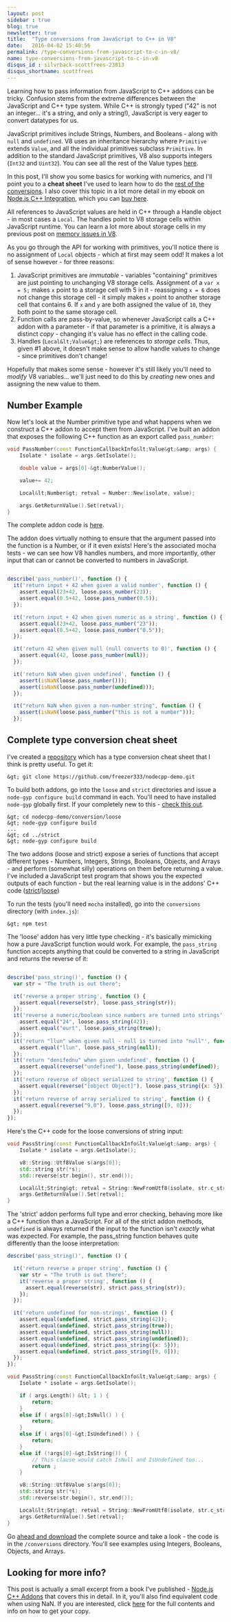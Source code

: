 ```yaml
---
layout: post
sidebar : true
blog: true
newsletter: true
title:  "Type conversions from JavaScript to C++ in V8"
date:   2016-04-02 15:40:56
permalink: /type-conversions-from-javascript-to-c-in-v8/
name: type-conversions-from-javascript-to-c-in-v8
disqus_id : silvrback-scottfrees-23813
disqus_shortname: scottfrees
---
```

Learning how to pass information from JavaScript to C++ addons can be tricky.  Confusion stems from the extreme differences between the JavaScript and C++ type system.  While C++ is strongly typed ("42" is not an integer... it's a string, and only a string!), JavaScript is very eager to convert datatypes for us.  
<!--more-->
JavaScript primitives include Strings, Numbers, and Booleans - along with `null` and `undefined`.  V8 uses an inheritance hierarchy where `Primitive` extends `Value`, and all the individual primitives subclass `Primitive`.  In addition to the standard JavaScript primitives, V8 also supports integers (`Int32` and `Uint32`).  You can see all the rest of the Value types [here](https://v8docs.nodesource.com/io.js-3.0/dc/d0a/classv8_1_1_value.html).

In this post, I'll show you some basics for working with numerics, and I'll point you to a **cheat sheet** I've used to learn how to do the [rest of the conversions](https://github.com/freezer333/nodecpp-demo/tree/master/conversions).  I also cover this topic in a lot more detail in my ebook on [Node.js C++ Integration](/book/), which you can [buy here](https://gumroad.com/l/dTVf).  

All references to JavaScript values are held in C++ through a Handle object - in most cases a `Local`.  The handles point to V8 storage cells within JavaScript runtime.  You can learn a lot more about storage cells in my previous post on [memory issues in V8](/how-not-to-access-node-js-from-c-worker-threads).

As you go through the API for working with primitives, you'll notice there is no assignment of `Local` objects - which at first may seem odd!  It makes a lot of sense however - for three reasons:

1. JavaScript primitives are *immutable* - variables "containing" primitives are just pointing to unchanging V8 storage cells.  Assignment of a `var x = 5;` makes `x` point to a storage cell with 5 in it - reassigning `x = 6` does not change this storage cell - it simply makes `x` point to another storage cell that contains 6.  If `x` and `y` are both assigned the value of `10`, they both point to the same storage cell.  
2. Function calls are pass-by-value, so whenever JavaScript calls a C++ addon with a parameter - if that parameter is a primitive, it is always a distinct *copy* - changing it's value has no effect in the calling code.
3. Handles (`Local&lt;Value&gt;`) are references to *storage cells*.  Thus, given #1 above, it doesn't make sense to allow handle values to change - since primitives don't change!

Hopefully that makes some sense - however it's still likely you'll need to *modify* V8 variables... we'll just need to do this by *creating* new ones and assigning the new value to them.

## Number Example
Now let's look at the Number primitive type and what happens when we construct a C++ addon to accept them from JavaScript.  I've built an addon that exposes the following C++ function as an export called `pass_number`:

```c++
void PassNumber(const FunctionCallbackInfo&lt;Value&gt;&amp; args) {
    Isolate * isolate = args.GetIsolate();

    double value = args[0]-&gt;NumberValue();

    value+= 42;

    Local&lt;Number&gt; retval = Number::New(isolate, value);

    args.GetReturnValue().Set(retval);
}
```

The complete addon code is [here](https://github.com/freezer333/nodecpp-demo/blob/master/conversions/loose/loose_type_demo.cpp).

The addon does virtually nothing to ensure that the argument passed into the function is a Number, or if it even exists!  Here's the associated mocha tests - we can see how V8 handles numbers, and more importantly, other input that can or cannot be converted to numbers in JavaScript.

```javascript

describe('pass_number()', function () {
  it('return input + 42 when given a valid number', function () {
    assert.equal(23+42, loose.pass_number(23));
    assert.equal(0.5+42, loose.pass_number(0.5));
  });

  it('return input + 42 when given numeric as a string', function () {
    assert.equal(23+42, loose.pass_number("23"));
    assert.equal(0.5+42, loose.pass_number("0.5"));
  });

  it('return 42 when given null (null converts to 0)', function () {
    assert.equal(42, loose.pass_number(null));
  });

  it('return NaN when given undefined', function () {
    assert(isNaN(loose.pass_number()));
    assert(isNaN(loose.pass_number(undefined)));
  });

  it("return NaN when given a non-number string", function () {
    assert(isNaN(loose.pass_number("this is not a number")));
  });

```


## Complete type conversion cheat sheet
I've created a [repository](https://github.com/freezer333/nodecpp-demo/tree/master/conversions) which has a type conversion cheat sheet that I think is pretty useful.  To get it:

```
&gt; git clone https://github.com/freezer333/nodecpp-demo.git
```

To build both addons, go into the `loose` and `strict` directories and issue a `node-gyp configure build` command in each.  You'll need to have installed `node-gyp` globally first.  If your completely new to this - [check this out](/c-processing-from-node-js).

```
&gt; cd nodecpp-demo/conversion/loose
&gt; node-gyp configure build
...
&gt; cd ../strict
&gt; node-gyp configure build
```

The two addons (loose and strict) expose a series of functions that accept different types - Numbers, Integers, Strings, Booleans, Objects, and Arrays - and perform (somewhat silly) operations on them before returning a value.  I've included a JavaScript test program that shows you the expected outputs of each function - but the real learning value is in the addons' C++ code ([strict](https://github.com/freezer333/nodecpp-demo/blob/master/conversions/loose/loose_type_demo.cpp)/[loose](https://github.com/freezer333/nodecpp-demo/blob/master/conversions/strict/strict_type_demo.cpp))

To run the tests (you'll need `mocha` installed), go into the `conversions` directory (with `index.js`):

```
&gt; npm test
```

The 'loose' addon has very little type checking - it's basically mimicking how a pure JavaScript function would work.  For example, the `pass_string` function accepts anything that could be converted to a string in JavaScript and returns the reverse of it:

```javascript

describe('pass_string()', function () {
  var str = "The truth is out there";

  it('reverse a proper string', function () {
    assert.equal(reverse(str), loose.pass_string(str));
  });
  it('reverse a numeric/boolean since numbers are turned into strings', function () {
    assert.equal("24", loose.pass_string(42));
    assert.equal("eurt", loose.pass_string(true));
  });
  it('return "llun" when given null - null is turned into "null"', function () {
    assert.equal("llun", loose.pass_string(null));
  });
  it('return "denifednu" when given undefined', function () {
    assert.equal(reverse("undefined"), loose.pass_string(undefined));
  });
  it('return reverse of object serialized to string', function () {
    assert.equal(reverse("[object Object]"), loose.pass_string({x: 5}));
  });
  it('return reverse of array serialized to string', function () {
    assert.equal(reverse("9,0"), loose.pass_string([9, 0]));
  });
});
```

Here's the C++ code for the loose conversions of string input:

```c++
void PassString(const FunctionCallbackInfo&lt;Value&gt;&amp; args) {
    Isolate * isolate = args.GetIsolate();

    v8::String::Utf8Value s(args[0]);
    std::string str(*s);
    std::reverse(str.begin(), str.end());    

    Local&lt;String&gt; retval = String::NewFromUtf8(isolate, str.c_str());
    args.GetReturnValue().Set(retval);
}
```

The 'strict' addon performs full type and error checking, behaving more like a C++ function than a JavaScript. For all of the strict addon methods, `undefined` is always returned if the input to the function isn't *exactly* what was expected. For example, the pass_string function behaves quite differently than the loose interpretation:

```javascript
describe('pass_string()', function () {

  it('return reverse a proper string', function () {
    var str = "The truth is out there";
    it('reverse a proper string', function () {
      assert.equal(reverse(str), strict.pass_string(str));
    });
  });

  it('return undefined for non-strings', function () {
    assert.equal(undefined, strict.pass_string(42));
    assert.equal(undefined, strict.pass_string(true));
    assert.equal(undefined, strict.pass_string(null));
    assert.equal(undefined, strict.pass_string(undefined));
    assert.equal(undefined, strict.pass_string({x: 5}));
    assert.equal(undefined, strict.pass_string([9, 0]));
  });
});
```

```c++
void PassString(const FunctionCallbackInfo&lt;Value&gt;&amp; args) {
    Isolate * isolate = args.GetIsolate();

    if ( args.Length() &lt; 1 ) {
        return;
    }
    else if ( args[0]-&gt;IsNull() ) {
        return;
    }
    else if ( args[0]-&gt;IsUndefined() ) {
        return;
    }
    else if (!args[0]-&gt;IsString()) {
        // This clause would catch IsNull and IsUndefined too...
        return ;
    }

    v8::String::Utf8Value s(args[0]);
    std::string str(*s);
    std::reverse(str.begin(), str.end());    

    Local&lt;String&gt; retval = String::NewFromUtf8(isolate, str.c_str());
    args.GetReturnValue().Set(retval);
}
```

Go [ahead and download](https://github.com/freezer333/nodecpp-demo) the complete source and take a look - the code is in the `/conversions` directory.  You'll see examples using Integers, Booleans, Objects, and Arrays.

## Looking for more info?
This post is actually a small excerpt from a book  I've published - [Node.js C++ Addons](/book/) that covers this in detail.  In it, you'll also find equivalent code when using NaN.  If you are interested, click [here](/book/) for the full contents and info on how to get your copy.